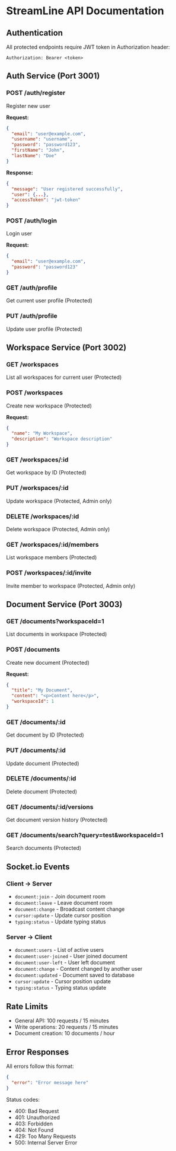 # StreamLine API Documentation

## Authentication

All protected endpoints require JWT token in Authorization header:
```
Authorization: Bearer <token>
```

## Auth Service (Port 3001)

### POST /auth/register
Register new user

**Request:**
```json
{
  "email": "user@example.com",
  "username": "username",
  "password": "password123",
  "firstName": "John",
  "lastName": "Doe"
}
```

**Response:**
```json
{
  "message": "User registered successfully",
  "user": {...},
  "accessToken": "jwt-token"
}
```

### POST /auth/login
Login user

**Request:**
```json
{
  "email": "user@example.com",
  "password": "password123"
}
```

### GET /auth/profile
Get current user profile (Protected)

### PUT /auth/profile
Update user profile (Protected)

## Workspace Service (Port 3002)

### GET /workspaces
List all workspaces for current user (Protected)

### POST /workspaces
Create new workspace (Protected)

**Request:**
```json
{
  "name": "My Workspace",
  "description": "Workspace description"
}
```

### GET /workspaces/:id
Get workspace by ID (Protected)

### PUT /workspaces/:id
Update workspace (Protected, Admin only)

### DELETE /workspaces/:id
Delete workspace (Protected, Admin only)

### GET /workspaces/:id/members
List workspace members (Protected)

### POST /workspaces/:id/invite
Invite member to workspace (Protected, Admin only)

## Document Service (Port 3003)

### GET /documents?workspaceId=1
List documents in workspace (Protected)

### POST /documents
Create new document (Protected)

**Request:**
```json
{
  "title": "My Document",
  "content": "<p>Content here</p>",
  "workspaceId": 1
}
```

### GET /documents/:id
Get document by ID (Protected)

### PUT /documents/:id
Update document (Protected)

### DELETE /documents/:id
Delete document (Protected)

### GET /documents/:id/versions
Get document version history (Protected)

### GET /documents/search?query=test&workspaceId=1
Search documents (Protected)

## Socket.io Events

### Client → Server

- `document:join` - Join document room
- `document:leave` - Leave document room
- `document:change` - Broadcast content change
- `cursor:update` - Update cursor position
- `typing:status` - Update typing status

### Server → Client

- `document:users` - List of active users
- `document:user-joined` - User joined document
- `document:user-left` - User left document
- `document:change` - Content changed by another user
- `document:updated` - Document saved to database
- `cursor:update` - Cursor position update
- `typing:status` - Typing status update

## Rate Limits

- General API: 100 requests / 15 minutes
- Write operations: 20 requests / 15 minutes
- Document creation: 10 documents / hour

## Error Responses

All errors follow this format:
```json
{
  "error": "Error message here"
}
```

Status codes:
- 400: Bad Request
- 401: Unauthorized
- 403: Forbidden
- 404: Not Found
- 429: Too Many Requests
- 500: Internal Server Error